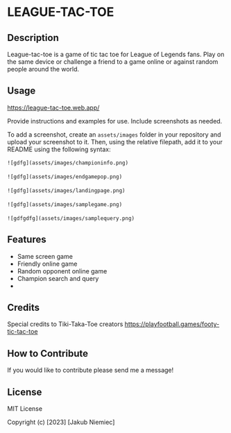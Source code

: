 # LEAGUE-TAC-TOE

## Description

League-tac-toe is a game of tic tac toe for League of Legends fans. Play on the same device or challenge a friend to a game online or against random people around the world.

## Usage

https://league-tac-toe.web.app/

Provide instructions and examples for use. Include screenshots as needed.

To add a screenshot, create an `assets/images` folder in your repository and upload your screenshot to it. Then, using the relative filepath, add it to your README using the following syntax:


    ![gdfg](assets/images/championinfo.png)

    ![gdfg](assets/images/endgamepop.png)

    ![gdfg](assets/images/landingpage.png)

    ![gdfg](assets/images/samplegame.png)

    ![gdfgdfg](assets/images/samplequery.png)


## Features

- Same screen game
- Friendly online game
- Random opponent online game
- Champion search and query
-

## Credits

Special credits to Tiki-Taka-Toe creators
https://playfootball.games/footy-tic-tac-toe

## How to Contribute

If you would like to contribute please send me a message!

## License

MIT License

Copyright (c) [2023] [Jakub Niemiec]
